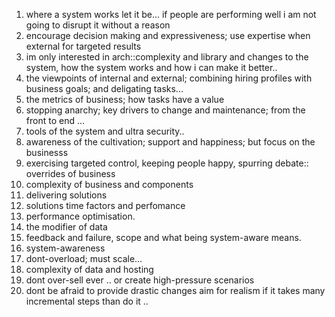 1. where a system works let it be... if people are performing well i am not going to disrupt it without a reason
2. encourage decision making and expressiveness; use expertise when external for targeted results
3. im only interested in arch::complexity and library and changes to the system, how the system works and how i can make it better..
4. the viewpoints of internal and external; combining hiring profiles with business goals; and deligating tasks...
5. the metrics of business; how tasks have a value
6. stopping anarchy; key drivers to change and maintenance; from the front to end ...
7. tools of the system and ultra security..
8. awareness of the cultivation; support and happiness; but focus on the businesss
9. exercising targeted control, keeping people happy, spurring debate:: overrides of business
10. complexity of business and components
11. delivering solutions 
12. solutions time factors and perfomance
13. performance optimisation.
14. the modifier of data
15. feedback and failure, scope and what being system-aware means.
16. system-awareness
17. dont-overload; must scale...
18. complexity of data and hosting 
19. dont over-sell ever .. or create high-pressure scenarios
20. dont be afraid to provide drastic changes aim for realism if it takes many incremental steps than do it .. 
